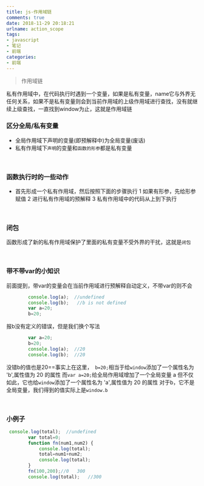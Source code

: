 ```yaml
---
title: js-作用域链
comments: true
date: 2018-11-29 20:18:21
urlname: action_scope
tags:
- javascript
- 笔记
- 前端
categories:
- 前端
---
```


> 作用域链

私有作用域中，在代码执行时遇到一个变量，如果是私有变量，name它与外界无任何关系，如果不是私有变量则会到当前作用域的上级作用域进行查找，没有就继续上级查找，一直找到window为止，这就是作用域链

### 区分全局/私有变量

- 全局作用域下声明的变量(即预解释中)为全局变量(废话)
- 私有作用域下`声明`的变量和`函数的形参`都是私有变量

<br/>

### 函数执行时的一些动作
- 首先形成一个私有作用域，然后按照下面的步骤执行
   1 如果有形参，先给形参赋值
   2 进行私有作用域的预解释
   3 私有作用域中的代码从上到下执行
   
<br/>

### 闭包
函数形成了新的私有作用域保护了里面的私有变量不受外界的干扰，这就是`闭包`

<br/>

### 带不带var的小知识
前面提到，带var的变量会在当前作用域进行预解释自动定义，不带var的则不会
```javascript
        console.log(a);  //undefined
        console.log(b);   //b is not defined
        var a=20;
        b=20;
```
报b没有定义的错误，但是我们换个写法
```javascript
        var a=20;
        b=20;
        console.log(a);  //20
        console.log(b);  //20
```
没错b的值也是20==事实上在这里，` b=20;`相当于给`window`添加了一个属性名为 'b',属性值为 20 的属性
而`var a=20;`给全局作用域增加了一个全局变量 a 但不仅如此，它也给`window`添加了一个属性名为 'a',属性值为 20 的属性
对于b，它不是全局变量，我们得到的值实际上是`window.b`

<br/>

### 小例子
```javascript
 console.log(total);  //undefined
        var total=0;
        function fn(num1,num2) {
            console.log(total);
            total=num1+num2;
            console.log(total);
        }
        fn(100,200);//0   300
        console.log(total);   //300
```

